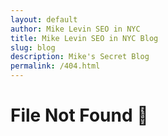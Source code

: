 ```yaml
---
layout: default
author: Mike Levin SEO in NYC
title: Mike Levin SEO in NYC Blog
slug: blog
description: Mike's Secret Blog
permalink: /404.html
---
```


# File Not Found &#x1F937;

<!--
> This 404 you will adore &#151; it clears a heavy fog.  
> Scroll down-low to depths below to find my secret blog.  
> Want to see some more from me then click here for a <a href="/poetry/">poem</a>.  
> A page that's for those still not sure is ~tilde /forward slash <a href="/">home</a>.  

<svg class="spin" width="100%" viewbox="0 0 100 100"><image xlink:href="/assets/svg/mike-levin-bff-seo-linux-python-vim-git.svg" x="0" y="0" width="100%" height="100%" /></svg>

# {{ page.description }}

Hey, get out of here! This is where I process my daily thoughts. I think into
vim so readily, I figure why not vomit stream of conciousness into one file for
life? Capture, mine, refine & let it "trickle up" to other places and uses.

{% include post_list.html %}
-->
